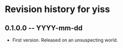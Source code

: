 # Revision history for yiss

## 0.1.0.0 -- YYYY-mm-dd

* First version. Released on an unsuspecting world.
